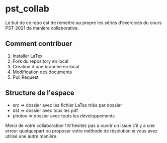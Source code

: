 # pst_collab
Le but de ce repo est de remettre au propre les séries d'exercices du cours PST-2021 de manière collaborative.

## Comment contribuer
1. Installer LaTex 
2. Fork du repository en local
3. Création d'une branche en local
4. Modification des documents
5. Pull Request

## Structure de l'espace

* src => dossier avec les fichier LaTex triés par dossier
* dst => dossier avec tous les pdf
* photos => dossier avec touts les développements 


Merci de votre collaboration ! N'hésitez pas à ouvrir un issue s'il y a une erreur quelquepart ou proposer votre méthode de résolution si vous avez utilisé une autre manière.
